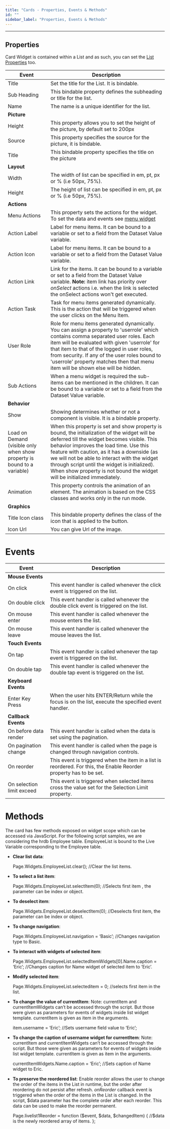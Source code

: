 ```yaml
---
title: "Cards - Properties, Events & Methods"
id: ""
sidebar_label: "Properties, Events & Methods"
---
```

---
## Properties

Card Widget is contained within a List and as such, you can set the [List Properties](/learn/app-development/widgets/datalive/list/list-properties-events-methods/#properties) too.

| **Event** | **Description** |
| --- | --- |
| Title | Set the title for the List. It is bindable. |
| Sub Heading | This bindable property defines the subheading or title for the list. |
| Name | The name is a unique identifier for the list. |
| **Picture** |
| Height | This property allows you to set the height of the picture, by default set to 200px |
| Source | This property specifies the source for the picture, it is bindable. |
| Title | This bindable property specifies the title on the picture |
| **Layout** |
| Width | The width of list can be specified in em, pt, px or % (i.e 50px, 75%). |
| Height | The height of list can be specified in em, pt, px or % (i.e 50px, 75%). |
| **Actions** |
| Menu Actions | This property sets the actions for the widget. To set the data and events see [menu widget](/learn/app-development/widgets/navigation/dropdown-menu/) |
| Action Label | Label for menu items. It can be bound to a variable or set to a field from the Dataset Value variable. |
| Action Icon | Label for menu items. It can be bound to a variable or set to a field from the Dataset Value variable. |
| Action Link | Link for the items. It can be bound to a variable or set to a field from the Dataset Value variable. **Note:** item link has priority over _onSelect_ actions i.e. when the link is selected the onSelect actions won't get executed. |
| Action Task | Task for menu items generated dynamically. This is the action that will be triggered when the user clicks on the Menu Item. |
| User Role | Role for menu items generated dynamically. You can assign a property to 'userrole' which contains comma separated user roles. Each item will be evaluated with given 'userrole' for that item to that of the logged in user roles, from security. If any of the user roles bound to 'userrole' property matches then that menu item will be shown else will be hidden. |
| Sub Actions | When a menu widget is required the sub-items can be mentioned in the children. It can be bound to a variable or set to a field from the Dataset Value variable. |
| **Behavior** |
| Show | Showing determines whether or not a component is visible. It is a bindable property. |
| Load on Demand (visible only when show property is bound to a variable) | When this property is set and show property is bound, the initialization of the widget will be deferred till the widget becomes visible. This behavior improves the load time. Use this feature with caution, as it has a downside (as we will not be able to interact with the widget through script until the widget is initialized). When show property is not bound the widget will be initialized immediately. |
| Animation | This property controls the animation of an element. The animation is based on the CSS classes and works only in the run mode. |
| **Graphics** |
| Title Icon class | This bindable property defines the class of the icon that is applied to the button. |
| Icon Url | You can give Url of the image. |

# Events

| **Event** | **Description** |
| --- | --- |
| **Mouse Events** |
| On click | This event handler is called whenever the click event is triggered on the list. |
| On double click | This event handler is called whenever the double click event is triggered on the list. |
| On mouse enter | This event handler is called whenever the mouse enters the list. |
| On mouse leave | This event handler is called whenever the mouse leaves the list. |
| **Touch Events** |
| On tap | This event handler is called whenever the tap event is triggered on the list. |
| On double tap | This event handler is called whenever the double tap event is triggered on the list. |
| **Keyboard Events** |
| Enter Key Press | When the user hits ENTER/Return while the focus is on the list, execute the specified event handler. |
| **Callback Events** |
| On before data render | This event handler is called when the data is set using the pagination. |
| On pagination change | This event handler is called when the page is changed through navigation controls. |
| On reorder | This event is triggered when the item in a list is reordered. For this, the Enable Reorder property has to be set. |
| On selection limit exceed | This event is triggered when selected items cross the value set for the Selection Limit property. |

# Methods

The card has few methods exposed on widget scope which can be accessed via JavaScript. For the following script samples, we are considering the hrdb Employee table. EmployeeList is bound to the Live Variable corresponding to the Employee table.

- **Clear list data**:
    
    Page.Widgets.EmployeeList.clear(); //Clear the list items.
    
- **To select a list item**:
    
    Page.Widgets.EmployeeList.selectItem(0); 
    //Selects first item , the parameter can be index or object.
    
- **To deselect item**:
    
    Page.Widgets.EmployeeList.deselectItem(0); 
    //Deselects first item, the parameter can be index or object.
    
- **To change navigation**:
    
    Page.Widgets.EmployeeList.navigation = ‘Basic’; 
    //Changes navigation type to Basic.
    
- **To interact with widgets of selected item**:
    
    Page.Widgets.EmployeeList.selectedItemWidgets\[0\].Name.caption = ‘Eric’; 
    //Changes caption for Name widget of selected item to ‘Eric’.
    
- **Modify selected item**:
    
    Page.Widgets.EmployeeList.selecteditem = 0; 
    //selects first item in the list.
    
- **To change the value of currentItem**: Note: currentItem and currentItemWidgets can’t be accessed through the script. But those were given as parameters for events of widgets inside list widget template. currentItem is given as item in the arguments.
    
    item.username = ‘Eric’; //Sets username field value to ‘Eric’;
    
- **To change the caption of username widget for currentItem**: Note: currentItem and currentItemWidgets can’t be accessed through the script. But those were given as parameters for events of widgets inside list widget template. currentItem is given as item in the arguments.
    
    currentItemWidgets.Name.caption = ‘Eric’; 
    //Sets caption of Name widget to Eric.
    
- **To preserve the reordered list**: Enable reorder allows the user to change the order of the items in the List in runtime, but the order after reordering do not persist after refresh. _onReorder_ callback event is triggered when the order of the items in the List is changed. In the script, $data parameter has the complete order after each reorder. This data can be used to make the reorder permanent.
    
    Page.livelist1Reorder = function ($event, $data, $changedItem) { 
          //$data is the newly reordered array of items.
    };
    

